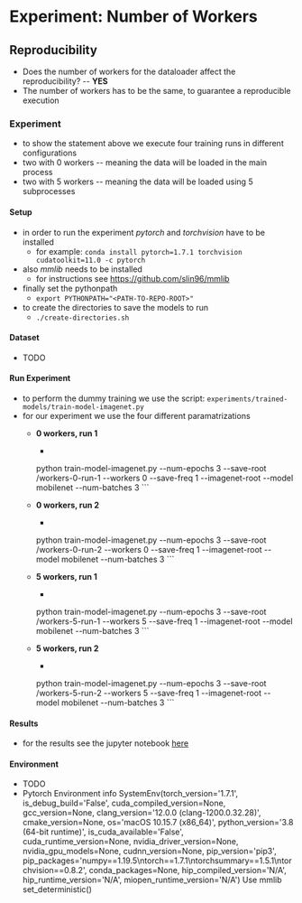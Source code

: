 # Experiment: Number of Workers

## Reproducibility

- Does the number of workers for the dataloader affect the reproducibility? -- **YES**
- The number of workers has to be the same, to guarantee a reproducible execution

### Experiment

- to show the statement above we execute four training runs in different configurations
- two with 0 workers -- meaning the data will be loaded in the main process
- two with 5 workers -- meaning the data will be loaded using 5 subprocesses

#### Setup

- in order to run the experiment *pytorch* and *torchvision* have to be installed
    - for example: `conda install pytorch=1.7.1 torchvision cudatoolkit=11.0 -c pytorch`
- also *mmlib* needs to be installed
    - for instructions see https://github.com/slin96/mmlib
- finally set the pythonpath
    - `export PYTHONPATH="<PATH-TO-REPO-ROOT>"`
- to create the directories to save the models to run
    - `./create-directories.sh`

#### Dataset

- TODO

#### Run Experiment

- to perform the dummy training we use the script: `experiments/trained-models/train-model-imagenet.py`
- for our experiment we use the four different paramatrizations
    - **0 workers, run 1**
        - ```
      python train-model-imagenet.py
        --num-epochs 3
        --save-root <LOCAL-ABS-PATH>/workers-0-run-1
        --workers 0
        --save-freq 1
        --imagenet-root <IMAGENET-PATH>
        --model mobilenet
        --num-batches 3 ```
    - **0 workers, run 2**
        - ```
      python train-model-imagenet.py
        --num-epochs 3
        --save-root <LOCAL-ABS-PATH>/workers-0-run-2
        --workers 0
        --save-freq 1
        --imagenet-root <IMAGENET-PATH>
        --model mobilenet
        --num-batches 3 ```

    - **5 workers, run 1**
        - ```
      python train-model-imagenet.py
        --num-epochs 3
        --save-root <LOCAL-ABS-PATH>/workers-5-run-1
        --workers 5
        --save-freq 1
        --imagenet-root <IMAGENET-PATH>
        --model mobilenet
        --num-batches 3 ```

    - **5 workers, run 2**
        - ```
      python train-model-imagenet.py
        --num-epochs 3
        --save-root <LOCAL-ABS-PATH>/workers-5-run-2
        --workers 5
        --save-freq 1
        --imagenet-root <IMAGENET-PATH>
        --model mobilenet
        --num-batches 3 ```

#### Results

- for the results see the jupyter notebook [here](./reproducible.ipynb)

#### Environment

- TODO
- Pytorch Environment info SystemEnv(torch_version='1.7.1', is_debug_build='False', cuda_compiled_version=None,
  gcc_version=None, clang_version='12.0.0 (clang-1200.0.32.28)', cmake_version=None, os='macOS 10.15.7 (x86_64)',
  python_version='3.8 (64-bit runtime)', is_cuda_available='False', cuda_runtime_version=None,
  nvidia_driver_version=None, nvidia_gpu_models=None, cudnn_version=None, pip_version='pip3',
  pip_packages='numpy==1.19.5\ntorch==1.7.1\ntorchsummary==1.5.1\ntorchvision==0.8.2', conda_packages=None,
  hip_compiled_version='N/A', hip_runtime_version='N/A', miopen_runtime_version='N/A')
  Use mmlib set_deterministic()

